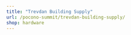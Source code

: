 ```yaml
---
title: "Trevdan Building Supply"
url: /pocono-summit/trevdan-building-supply/
shop: hardware
---
```

